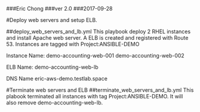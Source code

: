 ###Eric Chong 
###ver 2.0
###2017-09-28


#Deploy web servers and setup ELB.

##deploy_web_servers_and_lb.yml
This playbook deploy 2 RHEL instances and install Apache web server.  A ELB is created and registered with Route 53.
Instances are tagged with Project:ANSIBLE-DEMO

Instance Name:
demo-accounting-web-001
demo-accounting-web-002

ELB Name:
demo-accounting-web-lb

DNS Name
eric-aws-demo.testlab.space


#Terminate web servers and ELB
##terminate_web_servers_and_lb.yml
This plabook terminated all instances with tag Project:ANSIBLE-DEMO.  It will also remove demo-accounting-web-lb.

